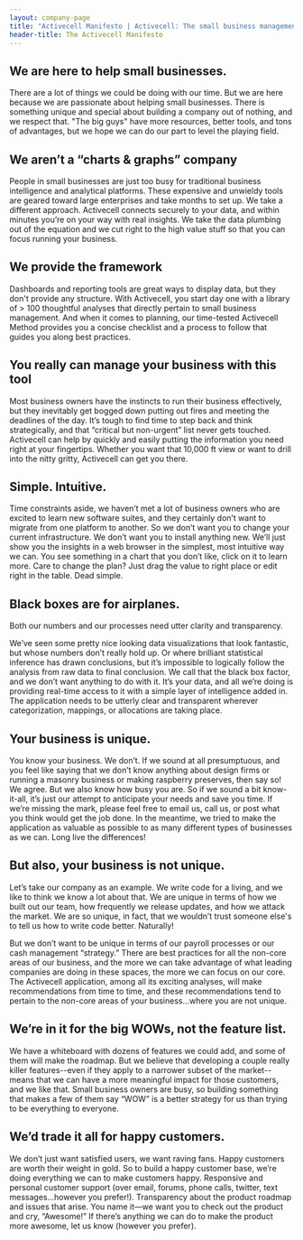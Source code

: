 ```yaml
---
layout: company-page
title: "Activecell Manifesto | Activecell: The small business management platform"
header-title: The Activecell Manifesto
---
```


## We are here to help small businesses.

There are a lot of things we could be doing with our time. But we are here because we are passionate about helping small businesses. There is something unique and special about building a company out of nothing, and we respect that. "The big guys" have more resources, better tools, and tons of advantages, but we hope we can do our part to level the playing field.

## We aren’t a “charts &amp; graphs” company

People in small businesses are just too busy for traditional business intelligence and analytical platforms. These expensive and unwieldy tools are geared toward large enterprises and take months to set up. We take a different approach. Activecell connects securely to your data, and within minutes you’re on your way with real insights. We take the data plumbing out of the equation and we cut right to the high value stuff so that you can focus running your business.

## We provide the framework

Dashboards and reporting tools are great ways to display data, but they don't provide any structure. With Activecell, you start day one with a library of > 100 thoughtful analyses that directly pertain to small business management. And when it comes to planning, our time-tested Activecell Method provides you a concise checklist and a process to follow that guides you along best practices.

## You really can manage your business with this tool

Most business owners have the instincts to run their business effectively, but they inevitably get bogged down putting out fires and meeting the deadlines of the day. It’s tough to find time to step back and think strategically, and that “critical but non-urgent” list never gets touched. Activecell can help by quickly and easily putting the information you need right at your fingertips. Whether you want that 10,000 ft view or want to drill into the nitty gritty, Activecell can get you there.

## Simple. Intuitive.

Time constraints aside, we haven’t met a lot of business owners who are excited to learn new software suites, and they certainly don’t want to migrate from one platform to another. So we don’t want you to change your current infrastructure. We don’t want you to install anything new. We’ll just show you the insights in a web browser in the simplest, most intuitive way we can. You see something in a chart that you don’t like, click on it to learn more. Care to change the plan? Just drag the value to right place or edit right in the table. Dead simple.

## Black boxes are for airplanes.

Both our numbers and our processes need utter clarity and transparency.

We’ve seen some pretty nice looking data visualizations that look fantastic, but whose numbers don’t really hold up. Or where brilliant statistical inference has drawn conclusions, but it’s impossible to logically follow the analysis from raw data to final conclusion. We call that the black box factor, and we don’t want anything to do with it. It’s your data, and all we’re doing is providing real-time access to it with a simple layer of intelligence added in. The application needs to be utterly clear and transparent wherever categorization, mappings, or allocations are taking place.

## Your business is unique.

You know your business. We don’t. If we sound at all presumptuous, and you feel like saying that we don’t know anything about design firms or running a masonry business or making raspberry preserves, then say so! We agree. But we also know how busy you are. So if we sound a bit know-it-all, it’s just our attempt to anticipate your needs and save you time. If we’re missing the mark, please feel free to email us, call us, or post what you think would get the job done. In the meantime, we tried to make the application as valuable as possible to as many different types of businesses as we can. Long live the differences!

## But also, your business is not unique.

Let’s take our company as an example. We write code for a living, and we like to think we know a lot about that. We are unique in terms of how we built out our team, how frequently we release updates, and how we attack the market. We are so unique, in fact, that we wouldn’t trust someone else's to tell us how to write code better. Naturally!

But we don’t want to be unique in terms of our payroll processes or our cash management “strategy.” There are best practices for all the non-core areas of our business, and the more we can take advantage of what leading companies are doing in these spaces, the more we can focus on our core. The Activecell application, among all its exciting analyses, will make recommendations from time to time, and these recommendations tend to pertain to the non-core areas of your business...where you are not unique.

## We’re in it for the big WOWs, not the feature list.

We have a whiteboard with dozens of features we could add, and some of them will make the roadmap. But we believe that developing a couple really killer features--even if they apply to a narrower subset of the market--means that we can have a more meaningful impact for those customers, and we like that. Small business owners are busy, so building something that makes a few of them say “WOW” is a better strategy for us than trying to be everything to everyone.

## We’d trade it all for happy customers.

We don’t just want satisfied users, we want raving fans. Happy customers are worth their weight in gold. So to build a happy customer base, we’re doing everything we can to make customers happy. Responsive and personal customer support (over email, forums, phone calls, twitter, text messages...however you prefer!). Transparency about the product roadmap and issues that arise. You name it—we want you to check out the product and cry, “Awesome!” If there’s anything we can do to make the product more awesome, let us know (however you prefer).